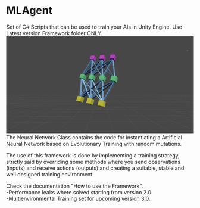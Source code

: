 # MLAgent
Set of C# Scripts that can be used to train your AIs in Unity Engine.
Use Latest version Framework folder ONLY.
![Image](NNPNG.png)
The Neural Network Class contains the code for instantiating a Artificial Neural Network based on Evolutionary Training with random mutations.

The use of this framework is done by implementing a training strategy, strictly said by overriding some methods where you send observations (inputs) and receive actions (outputs) and creating a suitable, stable and well designed training environment.

Check the documentation "How to use the Framework".<br />
-Performance leaks where solved starting from version 2.0.<br />
-Multienvironmental Training set for upcoming version 3.0.<br />
